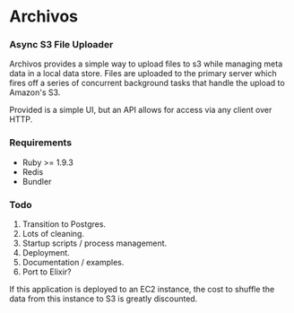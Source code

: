Archivos
========
### Async S3 File Uploader
Archivos provides a simple way to upload files to s3 while managing meta data in a local data store.
Files are uploaded to the primary server which fires off a series of concurrent background tasks that handle the upload to Amazon's S3.

Provided is a simple UI, but an API allows for access via any client over HTTP.

### Requirements
* Ruby >= 1.9.3
* Redis
* Bundler

### Todo
1. Transition to Postgres.
2. Lots of cleaning.
3. Startup scripts / process management.
4. Deployment.
5. Documentation / examples.
6. Port to Elixir?

If this application is deployed to an EC2 instance, the cost to shuffle the data from this instance to S3 is greatly discounted.

